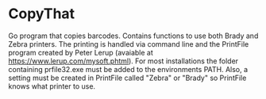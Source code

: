 # CopyThat
Go program that copies barcodes. 
Contains functions to use both Brady and Zebra printers. 
The printing is handled via command line and the PrintFile program created by Peter Lerup (avaiable at https://www.lerup.com/mysoft.phtml).
For most installations the folder containing prfile32.exe must be added to the environments PATH. 
Also, a setting must be created in PrintFile called "Zebra" or "Brady" so PrintFile knows what printer to use.
